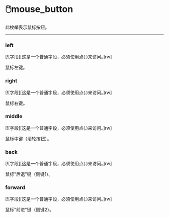 # 🖱️mouse_button

此枚举表示鼠标按钮。

_________________

### left

[![字段][这是一个普通字段，必须使用点(.)来访问。]rw]

鼠标左键。

### right

[![字段][这是一个普通字段，必须使用点(.)来访问。]rw]

鼠标右键。

### middle

[![字段][这是一个普通字段，必须使用点(.)来访问。]rw]

鼠标中键（滚轮按钮）。

### back

[![字段][这是一个普通字段，必须使用点(.)来访问。]rw]

鼠标"后退"键（侧键1）。

### forward

[![字段][这是一个普通字段，必须使用点(.)来访问。]rw]

鼠标"前进"键（侧键2）。